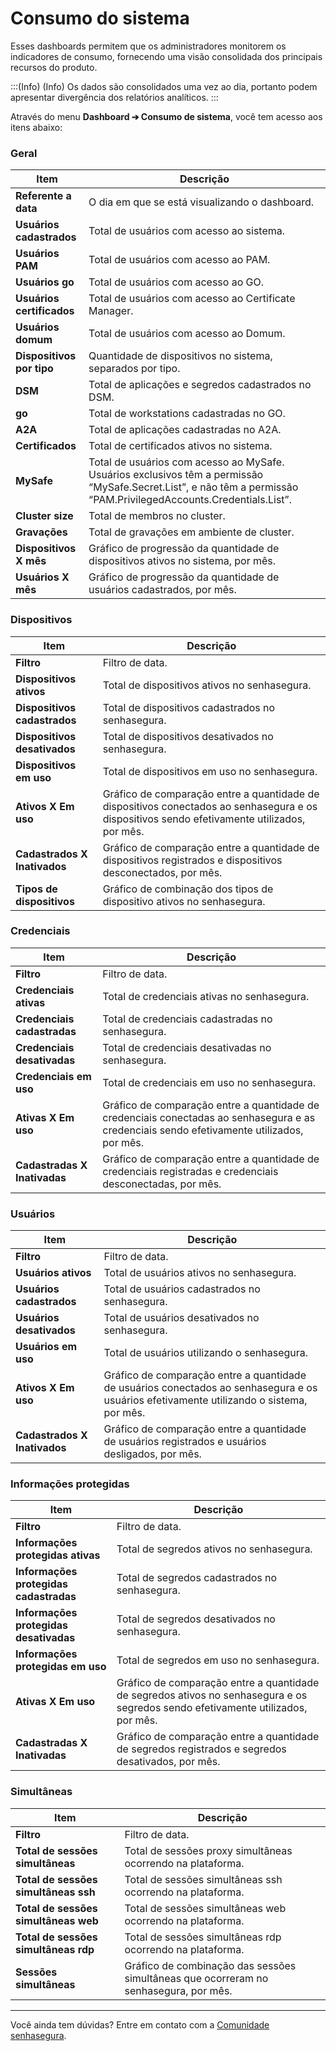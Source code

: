 # Consumo do sistema

Esses dashboards permitem que os administradores monitorem os indicadores de consumo, fornecendo uma visão consolidada dos principais recursos do produto. 

:::(Info) (Info)
Os dados são consolidados uma vez ao dia, portanto podem apresentar divergência dos relatórios analíticos.
:::

Através do menu **Dashboard ➔ Consumo de sistema**, você tem acesso aos itens abaixo:

###  Geral

| **Item** | **Descrição** |
| --- | --- |
| **Referente a data** | O dia em que se está visualizando o dashboard. |
| **Usuários cadastrados** | Total de usuários com acesso ao sistema. |
| **Usuários PAM** | Total de usuários com acesso ao PAM. |
| **Usuários go** | Total de usuários com acesso ao GO. |
| **Usuários certificados** | Total de usuários com acesso ao Certificate Manager. |
| **Usuários domum** | Total de usuários com acesso ao Domum. |
| **Dispositivos por tipo** | Quantidade de dispositivos no sistema, separados por tipo. |
| **DSM** | Total de aplicações e segredos cadastrados no DSM. |
| **go** | Total de workstations cadastradas no GO. |
| **A2A** | Total de aplicações cadastradas no A2A. |
| **Certificados** | Total de certificados ativos no sistema. |
| **MySafe** | Total de usuários com acesso ao MySafe. Usuários exclusivos têm a permissão “MySafe.Secret.List”, e não têm a permissão “PAM.PrivilegedAccounts.Credentials.List”. |
| **Cluster size** | Total de membros no cluster. |
| **Gravações** | Total de gravações em ambiente de cluster. |
| **Dispositivos X mês** | Gráfico de progressão da quantidade de dispositivos ativos no sistema, por mês. |
| **Usuários X mês** | Gráfico de progressão da quantidade de usuários cadastrados, por mês. |

### Dispositivos

| **Item** | **Descrição** |
| --- | --- |
| **Filtro** | Filtro de data. |
| **Dispositivos ativos** | Total de dispositivos ativos no senhasegura. |
| **Dispositivos cadastrados** | Total de dispositivos cadastrados no senhasegura. |
| **Dispositivos desativados** | Total de dispositivos desativados no senhasegura. |
| **Dispositivos em uso** | Total de dispositivos em uso no senhasegura. |
| **Ativos X Em uso** | Gráfico de comparação entre a quantidade de dispositivos conectados ao senhasegura e os dispositivos sendo efetivamente utilizados, por mês. |
| **Cadastrados X Inativados** | Gráfico de comparação entre a quantidade de dispositivos registrados e dispositivos desconectados, por mês. |
| **Tipos de dispositivos** | Gráfico de combinação dos tipos de dispositivo ativos no senhasegura. |

### Credenciais

| **Item** | **Descrição** |
| --- | --- |
| **Filtro** | Filtro de data. |
| **Credenciais ativas** | Total de credenciais ativas no senhasegura. |
| **Credenciais cadastradas** | Total de credenciais cadastradas no senhasegura. |
| **Credenciais desativadas** | Total de credenciais desativadas no senhasegura. |
| **Credenciais em uso** | Total de credenciais em uso no senhasegura. |
| **Ativas X Em uso** | Gráfico de comparação entre a quantidade de credenciais conectadas ao senhasegura e as credenciais sendo efetivamente utilizados, por mês. |
| **Cadastradas X Inativadas** | Gráfico de comparação entre a quantidade de  credenciais registradas e  credenciais desconectadas, por mês. |

### Usuários

| **Item** | **Descrição** |
| --- | --- |
| **Filtro** | Filtro de data. |
| **Usuários ativos** | Total de usuários ativos no senhasegura. |
| **Usuários cadastrados** | Total de usuários cadastrados no senhasegura. |
| **Usuários desativados** | Total de usuários desativados no senhasegura. |
| **Usuários em uso** | Total de usuários utilizando o senhasegura. |
| **Ativos X Em uso** | Gráfico de comparação entre a quantidade de usuários conectados ao senhasegura e os usuários efetivamente utilizando o sistema, por mês. |
| **Cadastrados X Inativados** | Gráfico de comparação entre a quantidade de usuários registrados e usuários desligados, por mês. |

### Informações protegidas

| **Item** | **Descrição** |
| --- | --- |
| **Filtro** | Filtro de data. |
| **Informações protegidas ativas** | Total de segredos ativos no senhasegura. |
| **Informações protegidas cadastradas** | Total de segredos cadastrados no senhasegura. |
| **Informações protegidas desativadas** | Total de segredos desativados no senhasegura. |
| **Informações protegidas em uso** | Total de segredos em uso no senhasegura. |
| **Ativas X Em uso** | Gráfico de comparação entre a quantidade de segredos ativos no senhasegura e os segredos sendo efetivamente utilizados, por mês. |
| **Cadastradas X Inativadas** | Gráfico de comparação entre a quantidade de segredos registrados e segredos desativados, por mês. |

### Simultâneas

| **Item** | **Descrição** |
| --- | --- |
| **Filtro** | Filtro de data. |
| **Total de sessões simultâneas** | Total de sessões proxy simultâneas ocorrendo na plataforma. |
| **Total de sessões simultâneas ssh** | Total de sessões simultâneas ssh ocorrendo na plataforma. |
| **Total de sessões simultâneas web** | Total de sessões simultâneas web ocorrendo na plataforma. |
| **Total de sessões simultâneas rdp** | Total de sessões simultâneas rdp ocorrendo na plataforma. |
| **Sessões simultâneas** | Gráfico de combinação das sessões simultâneas que ocorreram no senhasegura, por mês. |
***
Você ainda tem dúvidas? Entre em contato com a [Comunidade senhasegura](https://community.senhasegura.io/).
